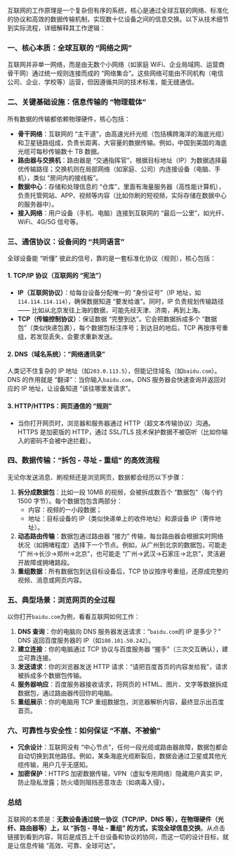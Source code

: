 互联网的工作原理是一个复杂但有序的系统，核心是通过全球互联的网络、标准化的协议和高效的数据传输机制，实现数十亿设备之间的信息交换。以下从技术细节到实际流程，详细解释其工作逻辑：

### 一、核心本质：全球互联的 “网络之网”

互联网并非单一网络，而是由无数个小网络（如家庭 WiFi、企业局域网、运营商骨干网）通过统一规则连接而成的 “网络集合”。这些网络可能由不同机构（电信公司、企业、学校等）运营，但因遵循共同的技术标准，能无缝通信。

### 二、关键基础设施：信息传输的 “物理载体”

所有数据的传输都依赖物理硬件，核心包括：



- **骨干网络**：互联网的 “主干道”，由高速光纤光缆（包括横跨海洋的海底光缆）和卫星链路组成，负责长距离、大容量的数据传输。例如，中国到美国的海底光缆可每秒传输数十 TB 数据。
- **路由器与交换机**：路由器是 “交通指挥官”，根据目标地址（IP）为数据选择最优传输路径；交换机则在局部网络（如家庭、公司）内连接设备（电脑、手机），类似 “房间内的接线板”。
- **数据中心**：存储和处理信息的 “仓库”，里面有海量服务器（高性能计算机），负责托管网站、APP、视频等内容（比如你刷的短视频，实际存储在数据中心的服务器中）。
- **接入网络**：用户设备（手机、电脑）连接到互联网的 “最后一公里”，如光纤、WiFi、4G/5G 信号等。

### 三、通信协议：设备间的 “共同语言”

全球设备能 “听懂” 彼此的信号，靠的是一套标准化协议（规则），核心包括：

#### 1. TCP/IP 协议（互联网的 “宪法”）

- **IP（互联网协议）**：给每台设备分配唯一的 “身份证号”（IP 地址，如`114.114.114.114`），确保数据知道 “要发给谁”。同时，IP 负责规划传输路径 —— 比如从北京发往上海的数据，可能先经天津、济南，再到上海。
- **TCP（传输控制协议）**：保证数据 “完整到达”。它会把数据拆成多个 “数据包”（类似快递包裹），每个数据包标注序号；到达目的地后，TCP 再按序号重组，若发现丢失，会要求重新发送。

#### 2. DNS（域名系统）：“网络通讯录”

人类记不住复杂的 IP 地址（如`203.0.113.5`），但能记住域名（如`baidu.com`）。DNS 的作用就是 “翻译”：当你输入`baidu.com`，DNS 服务器会快速查询并返回对应的 IP 地址，让设备知道 “该往哪里发请求”。

#### 3. HTTP/HTTPS：网页通信的 “规则”

- 当你打开网页时，浏览器和服务器通过 HTTP（超文本传输协议）沟通。HTTPS 是加密版的 HTTP，通过 SSL/TLS 技术保护数据不被窃听（比如你输入的密码不会被中途拦截）。

### 四、数据传输：“拆包 - 寻址 - 重组” 的高效流程

无论你发送消息、刷视频还是浏览网页，数据都会经历以下步骤：



1. **拆分成数据包**：比如一段 10MB 的视频，会被拆成数百个 “数据包”（每个约 1500 字节）。每个数据包包含两部分：
   - 内容：视频的一小段数据；
   - 地址：目标设备的 IP（类似快递单上的收件地址）和源设备 IP（寄件地址）。
2. **动态路由传输**：数据包通过路由器 “接力” 传输，每台路由器会根据实时网络状况（如拥堵程度）选择下一个节点。例如，从广州到北京的数据包，可能走 “广州→长沙→郑州→北京”，也可能走 “广州→武汉→石家庄→北京”，灵活避开故障或拥堵路段。
3. **重组数据**：所有数据包到达目标设备后，TCP 协议按序号重组，还原成完整的视频、消息或网页内容。

### 五、典型场景：浏览网页的全过程

以你打开`baidu.com`为例，看看互联网如何工作：



1. **DNS 查询**：你的电脑向 DNS 服务器发送请求：“`baidu.com`的 IP 是多少？” DNS 返回百度服务器的 IP（如`180.101.50.242`）。
2. **建立连接**：你的电脑通过 TCP 协议与百度服务器 “握手”（三次交互确认），建立可靠连接。
3. **发送请求**：你的浏览器发送 HTTP 请求：“请把百度首页的内容发给我”，请求被拆成多个数据包传输。
4. **服务器响应**：百度服务器接收请求，将网页的 HTML、图片、文字等数据拆成数据包，通过路由器传回你的电脑。
5. **重组展示**：你的电脑用 TCP 重组数据包，浏览器解析内容，最终显示出百度首页。

### 六、可靠性与安全性：如何保证 “不崩、不被偷”

- **冗余设计**：互联网没有 “中心节点”，任何一段光缆或路由器故障，数据包都会自动切换到其他路径。例如，某条海底光缆断裂后，数据会通过卫星或其他光缆传输，用户几乎无感知。
- **加密保护**：HTTPS 加密数据传输，VPN（虚拟专用网络）隐藏用户真实 IP，防止隐私泄露；防火墙则阻挡恶意攻击（如病毒入侵）。

### 总结

互联网的本质是：**无数设备通过统一协议（TCP/IP、DNS 等），在物理硬件（光纤、路由器等）上，以 “拆包 - 寻址 - 重组” 的方式，实现全球信息交换**。从点击链接到看到内容，背后是成百上千台设备和协议的协同，而这一切的设计目标，就是让信息传输 “高效、可靠、全球可达”。